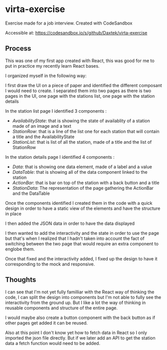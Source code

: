 # virta-exercise

Exercise made for a job interview. Created with CodeSandbox

Accessible at: https://codesandbox.io/s/github/Daxtek/virta-exercise

## Process

This was one of my first app created with React, this was good for me to put in practice my recently learn React bases.

I organized myself in the following way:

I first draw the UI on a piece of paper and identified the different composant I would need to create. I separated them into two pages as there is two pages in the UI, one page with the stations list, one page with the station details

In the station list page I identified 3 components :

- _AvailabilityState_: that is showing the state of availablity of a station made of an image and a text
- _StationRow_: that is a line of the list one for each station that will contain a title and the AvailabilityState
- _StationList_: that is list of all the station, made of a title and the list of StationRow

In the station details page I identified 4 components :

- _Data_: that is showing one data element, made of a label and a value
- _DataTable_: that is showing all of the data component linked to the station
- _ActionBar_: that is bar on top of the station with a back button and a title
- _StationData_: The representation of the page gathering the ActionBar and the DataTable

Once the components identified I created them in the code with a quick design in order to have a static view of the elements and have the structure in place

I then added the JSON data in order to have the data displayed

I then wanted to add the interactivity and the state in order to use the page but that's when I realized that I hadn't taken into account the fact of switching between the two page that would require an extra component to englobe them.

Once that fixed and the interactivity added, I fixed up the design to have it corresponding to the mock and responsive.

## Thoughts

I can see that I'm not yet fully familliar with the React way of thinking the code, I can split the design into components but I'm not able to fully see the interactivity from the ground up. But I like a lot the way of thinking in reusable components and structure of the entire page.

I would maybe also create a button component with the back button as if other pages get added it can be reused.

Also at this point I don't know yet how to fetch data in React so I only imported the json file directly. But if we later add an API to get the station data a fetch function would need to be added.
